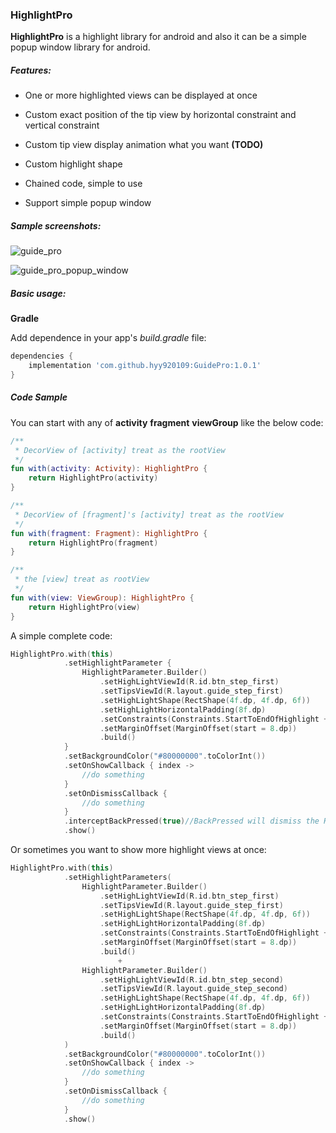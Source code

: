 ### HighlightPro

**HighlightPro** is a highlight library for android and also it can be a simple popup window library for android.

##### Features:

- One or more highlighted views can be displayed at once

- Custom exact position of the tip view by  horizontal constraint and vertical constraint

- Custom tip view display animation what you want **(TODO)**

- Custom highlight shape

- Chained code, simple to use

- Support  simple popup window

##### Sample screenshots:

![guide_pro](https://github.com/hyy920109/HighLightPro/blob/master/screenshots/highlight_pro.gif)



![guide_pro_popup_window](https://github.com/hyy920109/HighLightPro/blob/master/screenshots/highlight_pro_popup.gif)

##### Basic usage:

**Gradle**

Add dependence in your app's *build.gradle* file:

```groovy
dependencies {		
	implementation 'com.github.hyy920109:GuidePro:1.0.1'
}
```

##### Code Sample

You can start with any of **activity**   **fragment**  **viewGroup** like the below code:

```kotlin
/**
 * DecorView of [activity] treat as the rootView
 */
fun with(activity: Activity): HighlightPro {
    return HighlightPro(activity)
}

/**
 * DecorView of [fragment]'s [activity] treat as the rootView
 */
fun with(fragment: Fragment): HighlightPro {
    return HighlightPro(fragment)
}

/**
 * the [view] treat as rootView
 */
fun with(view: ViewGroup): HighlightPro {
    return HighlightPro(view)
}
```

A simple complete code:

```kotlin
HighlightPro.with(this)
            .setHighlightParameter {
                HighlightParameter.Builder()
                    .setHighLightViewId(R.id.btn_step_first)
                    .setTipsViewId(R.layout.guide_step_first)
                    .setHighLightShape(RectShape(4f.dp, 4f.dp, 6f))
                    .setHighLightHorizontalPadding(8f.dp)
                    .setConstraints(Constraints.StartToEndOfHighlight + Constraints.TopToTopOfHighlight)
                    .setMarginOffset(MarginOffset(start = 8.dp))
                    .build()
            }
            .setBackgroundColor("#80000000".toColorInt())
            .setOnShowCallback { index ->
                //do something
            }
            .setOnDismissCallback {
                //do something
            }
            .interceptBackPressed(true)//BackPressed will dismiss the HighligthPro
            .show()
```

Or sometimes you want to show more highlight views at once:

```kotlin
HighlightPro.with(this)
            .setHighlightParameters(
                HighlightParameter.Builder()
                    .setHighLightViewId(R.id.btn_step_first)
                    .setTipsViewId(R.layout.guide_step_first)
                    .setHighLightShape(RectShape(4f.dp, 4f.dp, 6f))
                    .setHighLightHorizontalPadding(8f.dp)
                    .setConstraints(Constraints.StartToEndOfHighlight + Constraints.TopToTopOfHighlight)
                    .setMarginOffset(MarginOffset(start = 8.dp))
                    .build()
                        +
                HighlightParameter.Builder()
                    .setHighLightViewId(R.id.btn_step_second)
                    .setTipsViewId(R.layout.guide_step_second)
                    .setHighLightShape(RectShape(4f.dp, 4f.dp, 6f))
                    .setHighLightHorizontalPadding(8f.dp)
                    .setConstraints(Constraints.StartToEndOfHighlight + Constraints.TopToTopOfHighlight)
                    .setMarginOffset(MarginOffset(start = 8.dp))
                    .build()
            )
            .setBackgroundColor("#80000000".toColorInt())
            .setOnShowCallback { index ->
                //do something
            }
            .setOnDismissCallback {
                //do something
            }
            .show()
```



